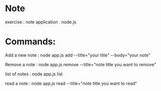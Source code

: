 # Note
exercise : note application . node.js

# Commands:

Add a new note :
node app.js add --title="your title" --body="your note"

Remove a note :
node app.js remove --title="note title you want to remove"

list of notes :
node app.js list

read a note :
node app.js read --title="note title you want to read"
